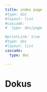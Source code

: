 ```yaml
---
title: index page
#type: doc
#layout: list
#cascade:
#  type: doc/page

#printLink: true
#type: doc
#layout: list
cascade:
  type: doc

---
```

# Dokus